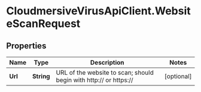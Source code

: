 # CloudmersiveVirusApiClient.WebsiteScanRequest

## Properties
Name | Type | Description | Notes
------------ | ------------- | ------------- | -------------
**Url** | **String** | URL of the website to scan; should begin with http:// or https:// | [optional] 


